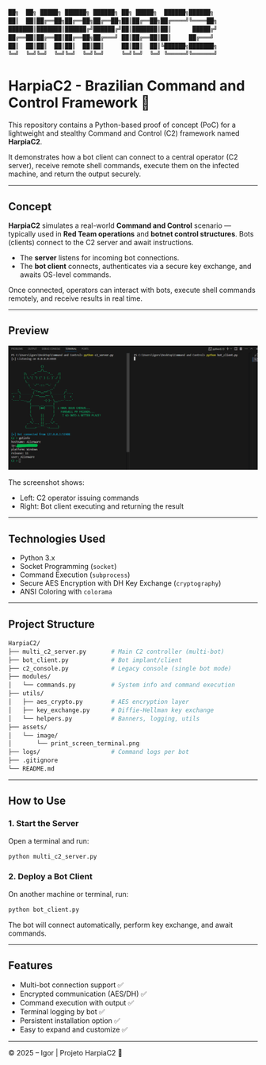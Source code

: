 ```bash
██╗  ██╗ █████╗ ██████╗ ██████╗ ██╗ █████╗  ██████╗██████╗ 
██║  ██║██╔══██╗██╔══██╗██╔══██╗██║██╔══██╗██╔════╝╚════██╗
███████║███████║██████╔╝██████╔╝██║███████║██║      █████╔╝
██╔══██║██╔══██║██╔══██╗██╔═══╝ ██║██╔══██║██║     ██╔═══╝ 
██║  ██║██║  ██║██║  ██║██║     ██║██║  ██║╚██████╗███████╗
╚═╝  ╚═╝╚═╝  ╚═╝╚═╝  ╚═╝╚═╝     ╚═╝╚═╝  ╚═╝ ╚═════╝╚══════╝
```
    
# HarpiaC2 - Brazilian Command and Control Framework 🦅

This repository contains a Python-based proof of concept (PoC) for a lightweight and stealthy Command and Control (C2) framework named **HarpiaC2**.

It demonstrates how a bot client can connect to a central operator (C2 server), receive remote shell commands, execute them on the infected machine, and return the output securely.

---

## Concept

**HarpiaC2** simulates a real-world **Command and Control** scenario — typically used in **Red Team operations** and **botnet control structures**. Bots (clients) connect to the C2 server and await instructions.

- The **server** listens for incoming bot connections.
- The **bot client** connects, authenticates via a secure key exchange, and awaits OS-level commands.

Once connected, operators can interact with bots, execute shell commands remotely, and receive results in real time.

---

## Preview

![HarpiaC2 running](assets/image/print_screen_terminal.png)

The screenshot shows:
- Left: C2 operator issuing commands
- Right: Bot client executing and returning the result

---

## Technologies Used

- Python 3.x
- Socket Programming (`socket`)
- Command Execution (`subprocess`)
- Secure AES Encryption with DH Key Exchange (`cryptography`)
- ANSI Coloring with `colorama`

---

## Project Structure

```bash
HarpiaC2/
├── multi_c2_server.py       # Main C2 controller (multi-bot)
├── bot_client.py            # Bot implant/client
├── c2_console.py            # Legacy console (single bot mode)
├── modules/
│   └── commands.py          # System info and command execution
├── utils/
│   ├── aes_crypto.py        # AES encryption layer
│   ├── key_exchange.py      # Diffie-Hellman key exchange
│   └── helpers.py           # Banners, logging, utils
├── assets/
│   └── image/
│       └── print_screen_terminal.png
├── logs/                    # Command logs per bot
├── .gitignore
└── README.md
```

---

## How to Use

### 1. Start the Server
Open a terminal and run:
```bash
python multi_c2_server.py
```

### 2. Deploy a Bot Client
On another machine or terminal, run:
```bash
python bot_client.py
```

The bot will connect automatically, perform key exchange, and await commands.

---

## Features

- Multi-bot connection support ✅
- Encrypted communication (AES/DH) ✅
- Command execution with output ✅
- Terminal logging by bot ✅
- Persistent installation option ✅
- Easy to expand and customize ✅

---

© 2025 – Igor | Projeto HarpiaC2 🦅
